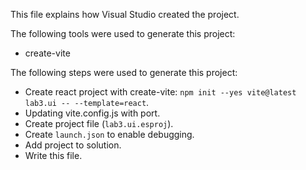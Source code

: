 This file explains how Visual Studio created the project.

The following tools were used to generate this project:
- create-vite

The following steps were used to generate this project:
- Create react project with create-vite: `npm init --yes vite@latest lab3.ui -- --template=react`.
- Updating vite.config.js with port.
- Create project file (`lab3.ui.esproj`).
- Create `launch.json` to enable debugging.
- Add project to solution.
- Write this file.
